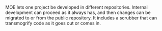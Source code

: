 MOE lets one project be developed in different repositories. Internal development can proceed as it always has, and then changes can be migrated to or from the public repository. It includes a scrubber that can transmogrify code as it goes out or comes in.